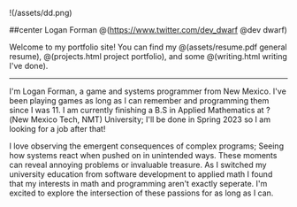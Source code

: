 !(/assets/dd.png)

##center Logan Forman @(https://www.twitter.com/dev_dwarf @dev dwarf)

Welcome to my portfolio site! You can find my 
@(assets/resume.pdf general resume), 
@(projects.html project portfolio), and some 
@(writing.html writing I've done).

---
I'm Logan Forman, a game and systems programmer from New Mexico. I've been playing games as long as I can remember and programming them since I was 11. I am currently finishing a B.S in Applied Mathematics at ?(New Mexico Tech, NMT) University; I'll be done in Spring 2023 so I am looking for a job after that!


I love observing the emergent consequences of complex programs; Seeing how systems react when pushed on in unintended ways. These moments can reveal annoying problems or invaluable treasure. As I switched my university education from software development to applied math I found that my interests in math and programming aren't exactly seperate. I'm excited to explore the intersection of these passions for as long as I can.

